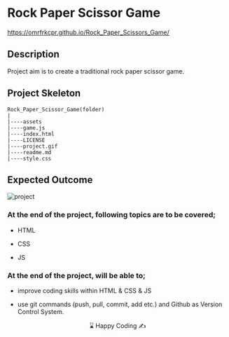 # Rock Paper Scissor Game

https://omrfrkcpr.github.io/Rock_Paper_Scissors_Game/

## Description

Project aim is to create a traditional rock paper scissor game.

## Project Skeleton

```
Rock_Paper_Scissor_Game(folder)
|
|----assets
|----game.js
|----index.html
|----LICENSE
|----project.gif
|----readme.md
|----style.css
```

## Expected Outcome

![project](https://github.com/omrfrkcpr/Rock_Paper_Scissors_Game/assets/77440899/761d77fb-39a5-4c73-929e-8f3fd0ae0662)

### At the end of the project, following topics are to be covered;

- HTML

- CSS

- JS

### At the end of the project, will be able to;

- improve coding skills within HTML & CSS & JS

- use git commands (push, pull, commit, add etc.) and Github as Version Control System.

<p align="center"> ⌛ Happy Coding  ✍ </p>
